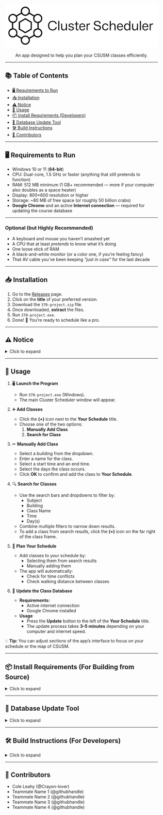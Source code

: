 <p align="center">
  <img src="370-project/icons/Cluster Banner.png" alt="Cluster Scheduler Banner" width="800">
</p>
<p align="center">An app designed to help you plan your CSUSM classes efficiently.</p>

---

## 📚 Table of Contents
- [🖥 Requirements to Run](#-requirements-to-run)
- [📥 Installation](#-installation)
- [⚠ Notice](#-notice)
- [🚀 Usage](#-usage)
- [📦 Install Requirements (Developers)](#-install-requirements-for-building-from-source)
- [🐍 Database Update Tool](#-database-update-tool)
- [🛠 Build Instructions](#-build-instructions-for-developers)
- [👥 Contributors](#-contributors)

---

## 🖥 Requirements to Run
- Windows 10 or 11 (**64-bit**)
- CPU: Dual-core, 1.5 GHz or faster (anything that still pretends to function)
- RAM: 512 MB minimum (1 GB+ recommended — more if your computer also doubles as a space heater)
- Display: 800×600 resolution or higher
- Storage: ~80 MB of free space (or roughly 50 billion crabs)
- **Google Chrome** and an active **Internet connection** — required for updating the course database

---

### Optional (but Highly Recommended)
- A keyboard and mouse you haven’t smashed yet
- A CPU that at least *pretends* to know what it’s doing
- One loose stick of RAM
- A black-and-white monitor (or a color one, if you’re feeling fancy)
- That AV cable you’ve been keeping *"just in case"* for the last decade

---

## 📥 Installation
1. Go to the [Releases](https://github.com/rochanehurst/CS370-Team3/releases/latest) page.
2. Click on the **title** of your preferred version.
3. Download the `370-project.zip` file.
4. Once downloaded, **extract** the files.
5. Run `370-project.exe`.
6. Done! 🎉 You’re ready to schedule like a pro.

---

## ⚠ Notice 
<details>
<summary>Click to expand</summary>

> We do not have $100 to spare to have this program validated by Microsoft.  
> You **will** get a virus alert from Windows Security — this is a **false positive**.  
> You are welcome to scan the file with any antivirus software you use and trust.

</details>

---

## 🚀 Usage

1. 🖥 **Launch the Program**
   - Run `370-project.exe` (Windows).
   - The main Cluster Scheduler window will appear.

2. ➕ **Add Classes**
   - Click the **(+)** icon next to the **Your Schedule** title.
   - Choose one of the two options:
     1. **Manually Add Class**
     2. **Search for Class**

3. ✏ **Manually Add Class**
   - Select a building from the dropdown.
   - Enter a name for the class.
   - Select a start time and an end time.
   - Select the days the class occurs.
   - Click **OK** to confirm and add the class to **Your Schedule**.

4. 🔍 **Search for Classes**
   - Use the search bars and dropdowns to filter by:
     - Subject
     - Building
     - Class Name
     - Time
     - Day(s)
   - Combine multiple filters to narrow down results.
   - To add a class from search results, click the **(+)** icon on the far right of the class frame.

5. 📅 **Plan Your Schedule**
   - Add classes to your schedule by:
     - Selecting them from search results
     - Manually adding them
   - The app will automatically:
     - Check for time conflicts
     - Check walking distance between classes

6. 🔄 **Update the Class Database**
   - **Requirements:**
     - Active internet connection  
     - Google Chrome installed  
   - **Usage**
     - Press the **Update** button to the left of the **Your Schedule** title.  
     - The update process takes **3–5 minutes** depending on your computer and internet speed.


💡 **Tip:** You can adjust sections of the app’s interface to focus on your schedule or the map of CSUSM.

---


## 📦 Install Requirements (For Building from Source)
<details>
<summary>Click to expand</summary>
  
Before you can build Cluster Scheduler, make sure you have:

- [Qt Community Edition 17.0.0](https://www.qt.io/download)
- A C++17-compatible compiler  
  - **Windows:** MSVC (Visual Studio) or MinGW  
  - **Linux/macOS:** GCC or Clang
- [CMake](https://cmake.org/download/) (minimum version 3.16)
- Git (to clone the repository)
- (Optional) [Qt Creator IDE](https://www.qt.io/product/development-tools) for an easier build process
</details>

---

## 🐍 Database Update Tool
<details>
<summary>Click to expand</summary>
  
Cluster Scheduler includes a small helper program for updating the class database.

### File Location
If building from source, the Python script can be found at:
`370-project\Desktop_Qt_6_9_1_MinGW_64_bit-Release\class_finder\data_extractor`

### Options to Run It
- **Windows Users (No Python Required):**  
  Use the included `data_extractor.exe` file in the `/class_finder` folder.
  
- **Using Python Directly:**  
  1. Install [Python 3.10+](https://www.python.org/downloads/).
  2. Install required libraries:
     ```bash
     pip install selenium beautifulsoup4 pandas
     ```
  3. Run the script:
     ```bash
     python data_extractor.py
     ```

### What It Does
- Connects to the CSUSM course catalog
- Downloads the latest class data
- Updates the internal database used by Cluster Scheduler

> ⚠ **Note:** Running this tool will overwrite your existing database file with the latest data.
</details>

---

## 🛠 Build Instructions (For Developers)
<details>
<summary>Click to expand</summary>

If you want to modify Cluster Scheduler or build it yourself from source, here’s how:

### 1. Clone the Repository
```bash
git clone https://github.com/rochanehurst/CS370-Team3.git
cd CS370-Team3
```
### 2. Install Requirements
(See [Install Requirements](#-install-requirements-for-building-from-source) above.)

### 3. Build via CMake
```bash
mkdir build
cd build
cmake ..
cmake --build .
```
</details>

---

## 👥 Contributors
- Cole Leahy (@Crayon-lover)
- Teammate Name 1 (@githubhandle)
- Teammate Name 2 (@githubhandle)
- Teammate Name 3 (@githubhandle)
- Teammate Name 4 (@githubhandle)
